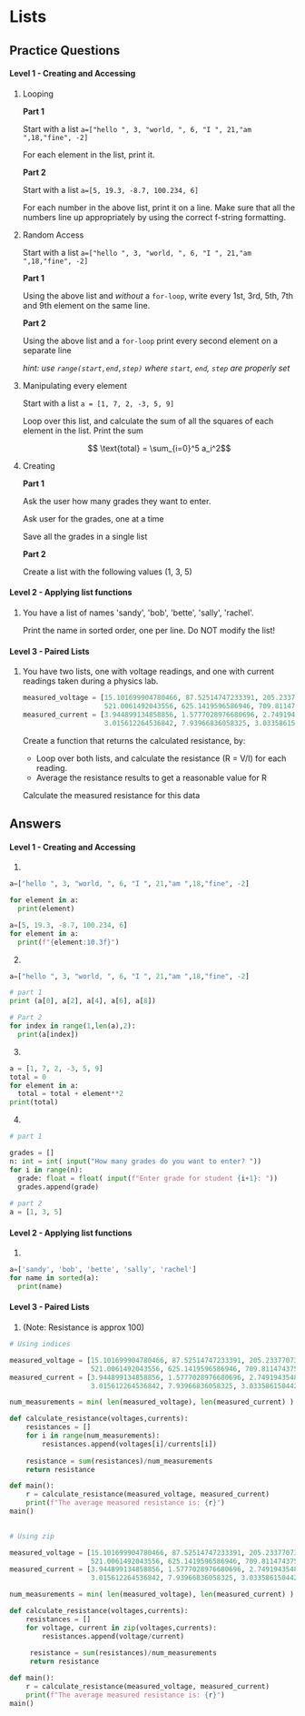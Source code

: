 # Lists

## Practice Questions

#### Level 1 - Creating and Accessing

1. Looping

   **Part 1**

   Start with a list `a=["hello ", 3, "world, ", 6, "I ", 21,"am ",18,"fine", -2]`

   For each element in the list, print it.

   **Part 2**

   Start with a list `a=[5, 19.3, -8.7, 100.234, 6]`

   For each number in the above list, print it on a line.  Make sure that all the numbers line up appropriately by using the correct f-string formatting.

   

2. Random Access

   Start with a list `a=["hello ", 3, "world, ", 6, "I ", 21,"am ",18,"fine", -2]`

   **Part 1**

   Using the above list and *without* a  `for-loop`, write every 1st, 3rd, 5th, 7th and 9th element on the same line.

   **Part 2**

   Using the above list and a `for-loop` print every second element on a separate line

   *hint: use `range(start,end,step)` where `start`, `end`, `step` are properly set*



3. Manipulating every element

   Start with a list `a = [1, 7, 2, -3, 5, 9]`

   Loop over this list, and calculate the sum of all the squares of each element in the list.  Print the sum

   

   $$ \text{total} = \sum_{i=0}^5 a_i^2$$ 
   
   
   
3. Creating

   **Part 1**

   Ask the user how many grades they want to enter.

   Ask user for the grades, one at a time

   Save all the grades in a single list
   
   **Part 2**
   
   Create a list with the following values (1, 3, 5)
   
   



#### Level 2 - Applying list functions

1. You have a list of names 'sandy', 'bob', 'bette', 'sally', 'rachel'.

   Print the name in sorted order, one per line.  Do NOT modify the list!



#### Level 3 -  Paired Lists

1. You have two lists, one with voltage readings, and one with current readings taken during a physics lab.

   ```python
   measured_voltage = [15.101699904780466, 87.52514747233391, 205.2337707312554, 289.1094432508661, 414.7758261003678,
                       521.0061492043556, 625.1419596586946, 709.8114743758281, 787.1784934174754, 905.4308513168793]
   measured_current = [3.944899134858856, 1.5777028976680696, 2.7491943548717384, 3.670317402603832, 5.83579244326929,
                       3.015612264536842, 7.93966836058325, 3.033586150442605, 8.267700560322258, 6.856525379569174]
   ```

   Create a function that returns the calculated resistance, by:

   * Loop over both lists, and calculate the resistance (R = V/I) for each reading.
   * Average the resistance results to get a reasonable value for R

   Calculate the measured resistance for this data

   


## Answers

#### Level 1 - Creating and Accessing

1.

```python
a=["hello ", 3, "world, ", 6, "I ", 21,"am ",18,"fine", -2]

for element in a:
  print(element)

a=[5, 19.3, -8.7, 100.234, 6]
for element in a:
  print(f"{element:10.3f}")
```



2.

```python
a=["hello ", 3, "world, ", 6, "I ", 21,"am ",18,"fine", -2]

# part 1
print (a[0], a[2], a[4], a[6], a[8])

# Part 2
for index in range(1,len(a),2):
  print(a[index])
```



3. 

```python 
a = [1, 7, 2, -3, 5, 9]
total = 0
for element in a:
  total = total + element**2
print(total)
```



4.

```python
# part 1

grades = []
n: int = int( input("How many grades do you want to enter? "))
for i in range(n):
  grade: float = float( input(f"Enter grade for student {i+1}: "))
  grades.append(grade)
  
# part 2
a = [1, 3, 5]
```



#### Level 2 - Applying list functions

1.

```python
a=['sandy', 'bob', 'bette', 'sally', 'rachel']
for name in sorted(a):
  print(name)
```



#### Level 3 - Paired Lists

1. (Note: Resistance is approx 100)

```python
# Using indices

measured_voltage = [15.101699904780466, 87.52514747233391, 205.2337707312554, 289.1094432508661, 414.7758261003678,
                    521.0061492043556, 625.1419596586946, 709.8114743758281, 787.1784934174754, 905.4308513168793]
measured_current = [3.944899134858856, 1.5777028976680696, 2.7491943548717384, 3.670317402603832, 5.83579244326929,
                    3.015612264536842, 7.93966836058325, 3.033586150442605, 8.267700560322258, 6.856525379569174]

num_measurements = min( len(measured_voltage), len(measured_current) )

def calculate_resistance(voltages,currents):
    resistances = []
    for i in range(num_measurements):
        resistances.append(voltages[i]/currents[i])
        
    resistance = sum(resistances)/num_measurements
    return resistance

def main():
    r = calculate_resistance(measured_voltage, measured_current)
    print(f"The average measured resistance is: {r}")
main()
    
```

```python
# Using zip

measured_voltage = [15.101699904780466, 87.52514747233391, 205.2337707312554, 289.1094432508661, 414.7758261003678,
                    521.0061492043556, 625.1419596586946, 709.8114743758281, 787.1784934174754, 905.4308513168793]
measured_current = [3.944899134858856, 1.5777028976680696, 2.7491943548717384, 3.670317402603832, 5.83579244326929,
                    3.015612264536842, 7.93966836058325, 3.033586150442605, 8.267700560322258, 6.856525379569174]

num_measurements = min( len(measured_voltage), len(measured_current) )

def calculate_resistance(voltages,currents):
    resistances = []
    for voltage, current in zip(voltages,currents):
        resistances.append(voltage/current)
        
     resistance = sum(resistances)/num_measurements
     return resistance

def main():
    r = calculate_resistance(measured_voltage, measured_current)
    print(f"The average measured resistance is: {r}")
main()
    
```

